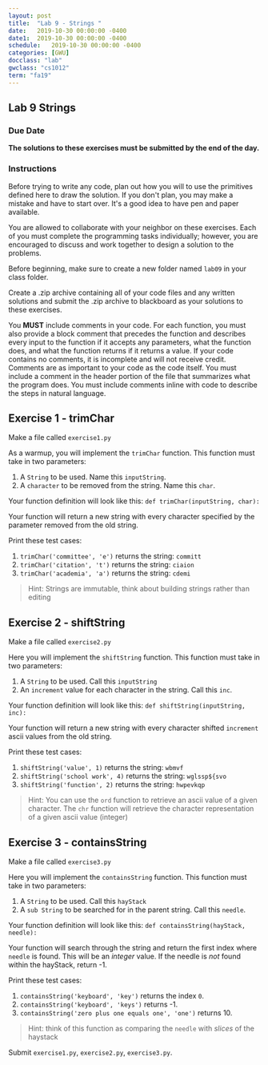 ```yaml
---
layout: post
title:  "Lab 9 - Strings "
date:   2019-10-30 00:00:00 -0400
date1:  2019-10-30 00:00:00 -0400
schedule:   2019-10-30 00:00:00 -0400
categories: [GWU]
docclass: "lab"
gwclass: "cs1012"
term: "fa19"
---
```

<head>
  <link href="/css/syntax.css" rel="stylesheet">
</head>

## Lab 9 Strings

### Due Date
**The solutions to these exercises must be submitted by the end of the day.**

### Instructions

Before trying to write any code, plan out how you will to use the primitives defined here to draw the solution.  If you don't plan, you may make a mistake and have to start over.  It's a good idea to have pen and paper available.

You are allowed to collaborate with your neighbor on these exercises.  Each of you must complete the programming tasks individually; however, you are encouraged to discuss and work together to design a solution to the problems.

Before beginning, make sure to create a new folder named ```lab09``` in your class folder.

Create a .zip archive containing all of your code files and any written solutions and submit the .zip archive to blackboard as your solutions to these exercises.

You **MUST** include comments in your code.  For each function, you must also provide a block comment that precedes the function and describes every input to the function if it accepts any parameters, what the function does, and what the function returns if it returns a value.  If your code contains no comments, it is incomplete and will not receive credit.  Comments are as important to your code as the code itself.  You must include a comment in the header portion of the file that summarizes what the program does.  You must include comments inline with code to describe the steps in natural language.

## Exercise 1 - trimChar
Make a file called ``exercise1.py``

As a warmup, you will implement the ``trimChar`` function. This function must take in two parameters:
1. A ``String`` to be used. Name this `inputString`.
2. A ``character`` to be removed from the string. Name this `char`.

Your function definition will look like this:
``def trimChar(inputString, char): ``

Your function will return a new string with every character specified by the parameter removed from the old string.

Print these test cases:
1. ``trimChar('committee', 'e')`` returns the string: ``committ``
2. ``trimChar('citation', 't')`` returns the string: ``ciaion``
3. ``trimChar('academia', 'a')`` returns the string: ``cdemi``

> Hint: Strings are immutable, think about building strings rather than editing

## Exercise 2 - shiftString
Make a file called ``exercise2.py``

Here you will implement the ``shiftString`` function. This function must take in two parameters:
1. A ``String`` to be used. Call this `inputString`
2. An  ``increment`` value for each character in the string. Call this `inc`.

Your function definition will look like this:
``def shiftString(inputString, inc): ``

Your function will return a new string with every character shifted ``increment`` ascii values from the old string.

Print these test cases:
1. ``shiftString('value', 1)`` returns the string: ``wbmvf``
2. ``shiftString('school work', 4)`` returns the string: ``wglssp${svo``
3. ``shiftString('function', 2)`` returns the string: ``hwpevkqp``

> Hint: You can use the ``ord`` function to retrieve an ascii value of a given character.
The ``chr`` function will retrieve the character representation of a given ascii value (integer)


## Exercise 3 - containsString
Make a file called ``exercise3.py``

Here you will implement the ``containsString`` function. This function must take in two parameters:
1. A ``String`` to be used. Call this `hayStack`
2. A  ``sub String`` to be searched for in the parent string. Call this `needle`.

Your function definition will look like this:
``def containsString(hayStack, needle): ``

Your function will search through the string and return the first index where ``needle`` is found. This will be an *integer* value. If the needle is *not* found within the hayStack, return -1.

Print these test cases:
1. ``containsString('keyboard', 'key')`` returns the index ``0``.
2. ``containsString('keyboard', 'keys')`` returns -1.
3. ``containsString('zero plus one equals one', 'one')`` returns 10.

> Hint: think of this function as comparing the ``needle`` with *slices* of the haystack


Submit ```exercise1.py```, ```exercise2.py```, ```exercise3.py```.
